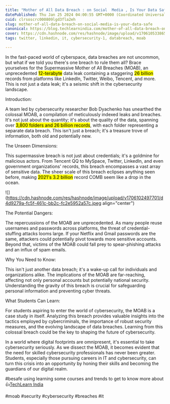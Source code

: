 ```yaml
---
title: "Mother of All Data Breach : on Social  Media , Is Your Data Safe?"
datePublished: Thu Jan 25 2024 04:00:55 GMT+0000 (Coordinated Universal Time)
cuid: clrsoscrc000809lgd3fla2eh
slug: mother-of-all-data-breach-on-social-media-is-your-data-safe
canonical: https://blog.techlearnindia.com/mother-of-all-data-breach-on-social-media-is-your-data-safe
cover: https://cdn.hashnode.com/res/hashnode/image/upload/v1706105338658/e22caf88-ef1a-4e6f-ab6d-c3b223eb7adc.png
tags: twitter, linkedin, it, cybersecurity-1, databreach, moab

---
```


In the fast-paced world of cyberspace, data breaches are not uncommon, but what if we told you there's one breach to rule them all? Brace yourselves for the Supermassive Mother of All Breaches (MOAB), an unprecedented <mark>12-terabyte</mark> data leak containing a staggering <mark>26 billion</mark> records from platforms like LinkedIn, Twitter, Weibo, Tencent, and more. This is not just a data leak; it's a seismic shift in the cybersecurity landscape.

Introduction:

A team led by cybersecurity researcher Bob Dyachenko has unearthed the colossal MOAB, a compilation of meticulously indexed leaks and breaches. It's not just about the quantity; it's about the quality of the data, spanning over <mark>3,800 folders and 26 billion records</mark>, with each folder representing a separate data breach. This isn't just a breach; it's a treasure trove of information, both old and potentially new.

The Unseen Dimensions:

This supermassive breach is not just about credentials; it's a goldmine for malicious actors. From Tencent QQ to MySpace, Twitter, LinkedIn, and even government organizations' records, this breach encompasses a vast array of sensitive data. The sheer scale of this breach eclipses anything seen before, making <mark>2021's 3.2 billion</mark> record COMB seem like a drop in the ocean.

![](https://cdn.hashnode.com/res/hashnode/image/upload/v1706102497701/d4d9279a-fc5f-461c-bb2c-fc2e5952a57c.jpeg align="center")

The Potential Dangers:

The repercussions of the MOAB are unprecedented. As many people reuse usernames and passwords across platforms, the threat of credential-stuffing attacks looms large. If your Netflix and Gmail passwords are the same, attackers could potentially pivot towards more sensitive accounts. Beyond that, victims of the MOAB could fall prey to spear-phishing attacks and an influx of spam emails.

Why You Need to Know:

This isn't just another data breach; it's a wake-up call for individuals and organizations alike. The implications of the MOAB are far-reaching, affecting not only personal accounts but potentially national security. Understanding the gravity of this breach is crucial for safeguarding personal information and preventing cyber threats.

What Students Can Learn:

For students aspiring to enter the world of cybersecurity, the MOAB is a case study in itself. Analyzing this breach provides valuable insights into the tactics employed by cybercriminals, the importance of robust security measures, and the evolving landscape of data breaches. Learning from this colossal breach could be the key to shaping the future of cybersecurity.

In a world where digital footprints are omnipresent, it's essential to take cybersecurity seriously. As we dissect the MOAB, it becomes evident that the need for skilled cybersecurity professionals has never been greater. Students, especially those pursuing careers in IT and cybersecurity, can turn this crisis into an opportunity by honing their skills and becoming the guardians of our digital realm.

#besafe using learning some courses and trends to get to know more about 👍[TechLearn India](https://app.techlearnindia.com/job-profile-courses/?coupon=LEARNING28)

#moab #security #cybersecurity #breaches #it